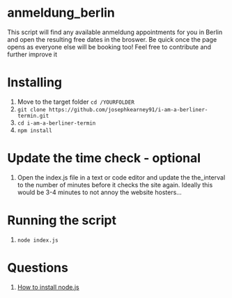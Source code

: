 # anmeldung_berlin
This script will find any available anmeldung appointments for you in Berlin and open the resulting free dates in the broswer.
Be quick once the page opens as everyone else will be booking too!
Feel free to contribute and further improve it

# Installing
1. Move to the target folder `cd /YOURFOLDER`
2. `git clone https://github.com/josephkearney91/i-am-a-berliner-termin.git`
3. `cd i-am-a-berliner-termin`
4. `npm install`

# Update the time check - optional
1. Open the index.js file in a text or code editor and update the the_interval to the number of minutes before it checks the site again. Ideally this would be 3-4 minutes to not annoy the website hosters... 

# Running the script
1. `node index.js`

# Questions
1. [How to install node.js](https://lmgtfy.app/?q=how+to+install+node+js)

